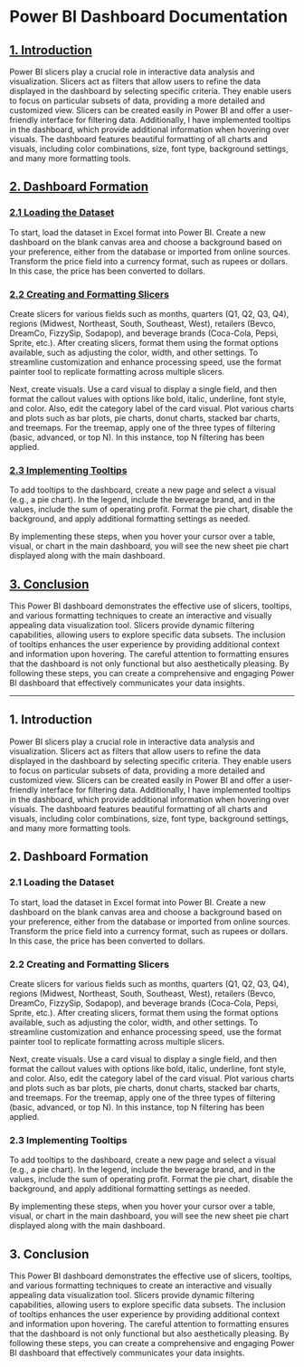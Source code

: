 # Power BI Dashboard Documentation

## [1. Introduction](#introduction)
Power BI slicers play a crucial role in interactive data analysis and visualization. Slicers act as filters that allow users to refine the data displayed in the dashboard by selecting specific criteria. They enable users to focus on particular subsets of data, providing a more detailed and customized view. Slicers can be created easily in Power BI and offer a user-friendly interface for filtering data. Additionally, I have implemented tooltips in the dashboard, which provide additional information when hovering over visuals. The dashboard features beautiful formatting of all charts and visuals, including color combinations, size, font type, background settings, and many more formatting tools.

## [2. Dashboard Formation](#dashboard-formation)

### [2.1 Loading the Dataset](#loading-the-dataset)
To start, load the dataset in Excel format into Power BI. Create a new dashboard on the blank canvas area and choose a background based on your preference, either from the database or imported from online sources. Transform the price field into a currency format, such as rupees or dollars. In this case, the price has been converted to dollars.

### [2.2 Creating and Formatting Slicers](#creating-and-formatting-slicers)
Create slicers for various fields such as months, quarters (Q1, Q2, Q3, Q4), regions (Midwest, Northeast, South, Southeast, West), retailers (Bevco, DreamCo, FizzySip, Sodapop), and beverage brands (Coca-Cola, Pepsi, Sprite, etc.). After creating slicers, format them using the format options available, such as adjusting the color, width, and other settings. To streamline customization and enhance processing speed, use the format painter tool to replicate formatting across multiple slicers.

Next, create visuals. Use a card visual to display a single field, and then format the callout values with options like bold, italic, underline, font style, and color. Also, edit the category label of the card visual. Plot various charts and plots such as bar plots, pie charts, donut charts, stacked bar charts, and treemaps. For the treemap, apply one of the three types of filtering (basic, advanced, or top N). In this instance, top N filtering has been applied.

### [2.3 Implementing Tooltips](#implementing-tooltips)
To add tooltips to the dashboard, create a new page and select a visual (e.g., a pie chart). In the legend, include the beverage brand, and in the values, include the sum of operating profit. Format the pie chart, disable the background, and apply additional formatting settings as needed.

By implementing these steps, when you hover your cursor over a table, visual, or chart in the main dashboard, you will see the new sheet pie chart displayed along with the main dashboard.

## [3. Conclusion](#conclusion)
This Power BI dashboard demonstrates the effective use of slicers, tooltips, and various formatting techniques to create an interactive and visually appealing data visualization tool. Slicers provide dynamic filtering capabilities, allowing users to explore specific data subsets. The inclusion of tooltips enhances the user experience by providing additional context and information upon hovering. The careful attention to formatting ensures that the dashboard is not only functional but also aesthetically pleasing. By following these steps, you can create a comprehensive and engaging Power BI dashboard that effectively communicates your data insights.

---

<a name="introduction"></a>
## 1. Introduction
Power BI slicers play a crucial role in interactive data analysis and visualization. Slicers act as filters that allow users to refine the data displayed in the dashboard by selecting specific criteria. They enable users to focus on particular subsets of data, providing a more detailed and customized view. Slicers can be created easily in Power BI and offer a user-friendly interface for filtering data. Additionally, I have implemented tooltips in the dashboard, which provide additional information when hovering over visuals. The dashboard features beautiful formatting of all charts and visuals, including color combinations, size, font type, background settings, and many more formatting tools.

<a name="dashboard-formation"></a>
## 2. Dashboard Formation

<a name="loading-the-dataset"></a>
### 2.1 Loading the Dataset
To start, load the dataset in Excel format into Power BI. Create a new dashboard on the blank canvas area and choose a background based on your preference, either from the database or imported from online sources. Transform the price field into a currency format, such as rupees or dollars. In this case, the price has been converted to dollars.

<a name="creating-and-formatting-slicers"></a>
### 2.2 Creating and Formatting Slicers
Create slicers for various fields such as months, quarters (Q1, Q2, Q3, Q4), regions (Midwest, Northeast, South, Southeast, West), retailers (Bevco, DreamCo, FizzySip, Sodapop), and beverage brands (Coca-Cola, Pepsi, Sprite, etc.). After creating slicers, format them using the format options available, such as adjusting the color, width, and other settings. To streamline customization and enhance processing speed, use the format painter tool to replicate formatting across multiple slicers.

Next, create visuals. Use a card visual to display a single field, and then format the callout values with options like bold, italic, underline, font style, and color. Also, edit the category label of the card visual. Plot various charts and plots such as bar plots, pie charts, donut charts, stacked bar charts, and treemaps. For the treemap, apply one of the three types of filtering (basic, advanced, or top N). In this instance, top N filtering has been applied.

<a name="implementing-tooltips"></a>
### 2.3 Implementing Tooltips
To add tooltips to the dashboard, create a new page and select a visual (e.g., a pie chart). In the legend, include the beverage brand, and in the values, include the sum of operating profit. Format the pie chart, disable the background, and apply additional formatting settings as needed.

By implementing these steps, when you hover your cursor over a table, visual, or chart in the main dashboard, you will see the new sheet pie chart displayed along with the main dashboard.

<a name="conclusion"></a>
## 3. Conclusion
This Power BI dashboard demonstrates the effective use of slicers, tooltips, and various formatting techniques to create an interactive and visually appealing data visualization tool. Slicers provide dynamic filtering capabilities, allowing users to explore specific data subsets. The inclusion of tooltips enhances the user experience by providing additional context and information upon hovering. The careful attention to formatting ensures that the dashboard is not only functional but also aesthetically pleasing. By following these steps, you can create a comprehensive and engaging Power BI dashboard that effectively communicates your data insights.
